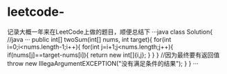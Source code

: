 # leetcode-
记录大概一年来在LeetCode上做的题目，顺便总结下
···java
class Solution{ //java
···
    public int[] twoSum(int[] nums, int target){
        for(int i=0;i<nums.length-1;i++){
            for(int j=i+1;j<nums.length;j++){
                if(nums[j]==target-nums[i]){
                    return new int[]{i,j};
                }
            }
        }
        //因为最终要有返回值
        throw new IllegaArgumentEXCEPTION("没有满足条件的结果");
    }
}
···

